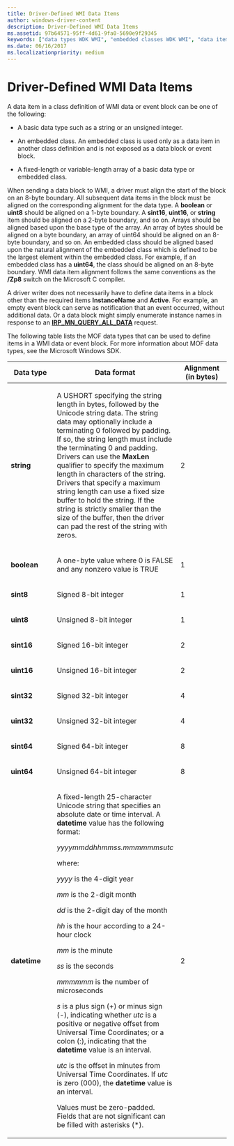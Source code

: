 ```yaml
---
title: Driver-Defined WMI Data Items
author: windows-driver-content
description: Driver-Defined WMI Data Items
ms.assetid: 97b64571-95ff-4d61-9fa0-5690e9f29345
keywords: ["data types WDK WMI", "embedded classes WDK WMI", "data items WDK WMI", "WMI WDK kernel , driver-defined data items", "driver-defined data items WDK WMI", "classes WDK WMI", "WMI WDK kernel , classes"]
ms.date: 06/16/2017
ms.localizationpriority: medium
---
```


# Driver-Defined WMI Data Items





A data item in a class definition of WMI data or event block can be one of the following:

-   A basic data type such as a string or an unsigned integer.

-   An embedded class. An embedded class is used only as a data item in another class definition and is not exposed as a data block or event block.

-   A fixed-length or variable-length array of a basic data type or embedded class.

When sending a data block to WMI, a driver must align the start of the block on an 8-byte boundary. All subsequent data items in the block must be aligned on the corresponding alignment for the data type. A **boolean** or **uint8** should be aligned on a 1-byte boundary. A **sint16**, **uint16**, or **string** item should be aligned on a 2-byte boundary, and so on. Arrays should be aligned based upon the base type of the array. An array of bytes should be aligned on a byte boundary, an array of uint64 should be aligned on an 8-byte boundary, and so on. An embedded class should be aligned based upon the natural alignment of the embedded class which is defined to be the largest element within the embedded class. For example, if an embedded class has a **uint64**, the class should be aligned on an 8-byte boundary. WMI data item alignment follows the same conventions as the **/Zp8** switch on the Microsoft C compiler.

A driver writer does not necessarily have to define data items in a block other than the required items **InstanceName** and **Active**. For example, an empty event block can serve as notification that an event occurred, without additional data. Or a data block might simply enumerate instance names in response to an [**IRP\_MN\_QUERY\_ALL\_DATA**](https://msdn.microsoft.com/library/windows/hardware/ff551650) request.

The following table lists the MOF data types that can be used to define items in a WMI data or event block. For more information about MOF data types, see the Microsoft Windows SDK.

<table>
<colgroup>
<col width="33%" />
<col width="33%" />
<col width="33%" />
</colgroup>
<thead>
<tr class="header">
<th>Data type</th>
<th>Data format</th>
<th>Alignment (in bytes)</th>
</tr>
</thead>
<tbody>
<tr class="odd">
<td><p><strong>string</strong></p></td>
<td><p>A USHORT specifying the string length in bytes, followed by the Unicode string data. The string data may optionally include a terminating 0 followed by padding. If so, the string length must include the terminating 0 and padding. Drivers can use the <strong>MaxLen</strong> qualifier to specify the maximum length in characters of the string. Drivers that specify a maximum string length can use a fixed size buffer to hold the string. If the string is strictly smaller than the size of the buffer, then the driver can pad the rest of the string with zeros.</p></td>
<td><p>2</p></td>
</tr>
<tr class="even">
<td><p><strong>boolean</strong></p></td>
<td><p>A one-byte value where 0 is FALSE and any nonzero value is TRUE</p></td>
<td><p>1</p></td>
</tr>
<tr class="odd">
<td><p><strong>sint8</strong></p></td>
<td><p>Signed 8-bit integer</p></td>
<td><p>1</p></td>
</tr>
<tr class="even">
<td><p><strong>uint8</strong></p></td>
<td><p>Unsigned 8-bit integer</p></td>
<td><p>1</p></td>
</tr>
<tr class="odd">
<td><p><strong>sint16</strong></p></td>
<td><p>Signed 16-bit integer</p></td>
<td><p>2</p></td>
</tr>
<tr class="even">
<td><p><strong>uint16</strong></p></td>
<td><p>Unsigned 16-bit integer</p></td>
<td><p>2</p></td>
</tr>
<tr class="odd">
<td><p><strong>sint32</strong></p></td>
<td><p>Signed 32-bit integer</p></td>
<td><p>4</p></td>
</tr>
<tr class="even">
<td><p><strong>uint32</strong></p></td>
<td><p>Unsigned 32-bit integer</p></td>
<td><p>4</p></td>
</tr>
<tr class="odd">
<td><p><strong>sint64</strong></p></td>
<td><p>Signed 64-bit integer</p></td>
<td><p>8</p></td>
</tr>
<tr class="even">
<td><p><strong>uint64</strong></p></td>
<td><p>Unsigned 64-bit integer</p></td>
<td><p>8</p></td>
</tr>
<tr class="odd">
<td><p><strong>datetime</strong></p></td>
<td><p>A fixed-length 25-character Unicode string that specifies an absolute date or time interval. A <strong>datetime</strong> value has the following format:</p>
<p><em>yyyymmddhhmmss.mmmmmmsutc</em></p>
<p>where:</p>
<p><em>yyyy</em> is the 4-digit year</p>
<p><em>mm</em> is the 2-digit month</p>
<p><em>dd</em> is the 2-digit day of the month</p>
<p><em>hh</em> is the hour according to a 24-hour clock</p>
<p><em>mm</em> is the minute</p>
<p><em>ss</em> is the seconds</p>
<p><em>mmmmmm</em> is the number of microseconds</p>
<p><em>s</em> is a plus sign (+) or minus sign (-), indicating whether <em>utc</em> is a positive or negative offset from Universal Time Coordinates; or a colon (:), indicating that the <strong>datetime</strong> value is an interval.</p>
<p><em>utc</em> is the offset in minutes from Universal Time Coordinates. If <em>utc</em> is zero (000), the <strong>datetime</strong> value is an interval.</p>
<p>Values must be zero-padded. Fields that are not significant can be filled with asterisks (*).</p></td>
<td><p>2</p></td>
</tr>
</tbody>
</table>

 

 

 





